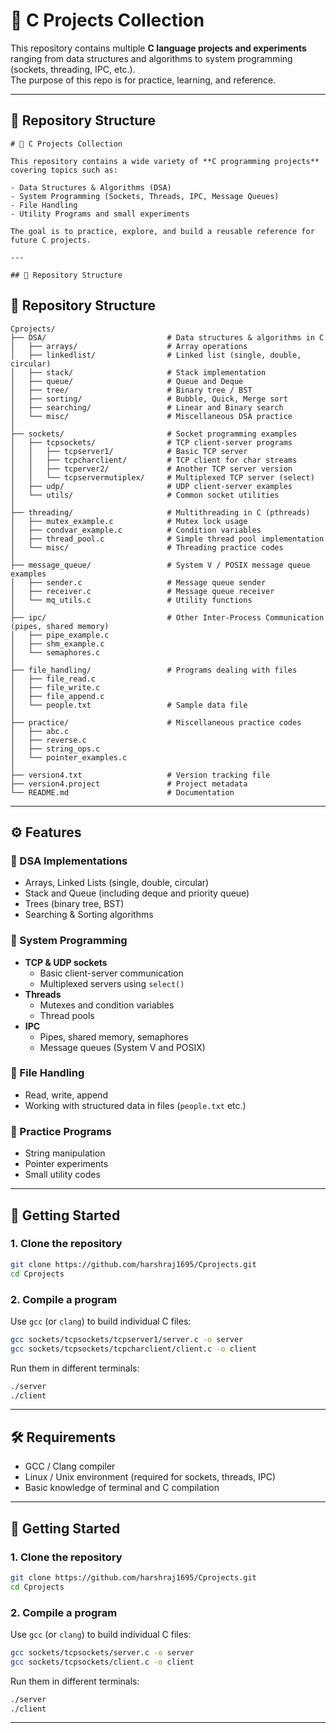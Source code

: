 # 📂 C Projects Collection

This repository contains multiple **C language projects and experiments** ranging from data structures and algorithms to system programming (sockets, threading, IPC, etc.).  
The purpose of this repo is for practice, learning, and reference.

---

## 📌 Repository Structure

```
# 📂 C Projects Collection

This repository contains a wide variety of **C programming projects** covering topics such as:

- Data Structures & Algorithms (DSA)
- System Programming (Sockets, Threads, IPC, Message Queues)
- File Handling
- Utility Programs and small experiments

The goal is to practice, explore, and build a reusable reference for future C projects.

---

## 📌 Repository Structure

```
## 📌 Repository Structure

```text
Cprojects/
├── DSA/                           # Data structures & algorithms in C
│   ├── arrays/                    # Array operations
│   ├── linkedlist/                # Linked list (single, double, circular)
│   ├── stack/                     # Stack implementation
│   ├── queue/                     # Queue and Deque
│   ├── tree/                      # Binary tree / BST
│   ├── sorting/                   # Bubble, Quick, Merge sort
│   ├── searching/                 # Linear and Binary search
│   └── misc/                      # Miscellaneous DSA practice
│
├── sockets/                       # Socket programming examples
│   ├── tcpsockets/                # TCP client-server programs
│   │   ├── tcpserver1/            # Basic TCP server
│   │   ├── tcpcharclient/         # TCP client for char streams
│   │   ├── tcperver2/             # Another TCP server version
│   │   └── tcpservermutiplex/     # Multiplexed TCP server (select)
│   ├── udp/                       # UDP client-server examples
│   └── utils/                     # Common socket utilities
│
├── threading/                     # Multithreading in C (pthreads)
│   ├── mutex_example.c            # Mutex lock usage
│   ├── condvar_example.c          # Condition variables
│   ├── thread_pool.c              # Simple thread pool implementation
│   └── misc/                      # Threading practice codes
│
├── message_queue/                 # System V / POSIX message queue examples
│   ├── sender.c                   # Message queue sender
│   ├── receiver.c                 # Message queue receiver
│   └── mq_utils.c                 # Utility functions
│
├── ipc/                           # Other Inter-Process Communication (pipes, shared memory)
│   ├── pipe_example.c
│   ├── shm_example.c
│   └── semaphores.c
│
├── file_handling/                 # Programs dealing with files
│   ├── file_read.c
│   ├── file_write.c
│   ├── file_append.c
│   └── people.txt                 # Sample data file
│
├── practice/                      # Miscellaneous practice codes
│   ├── abc.c
│   ├── reverse.c
│   ├── string_ops.c
│   └── pointer_examples.c
│
├── version4.txt                   # Version tracking file
├── version4.project               # Project metadata
└── README.md                      # Documentation

```
---

## ⚙️ Features

### 🔹 DSA Implementations
- Arrays, Linked Lists (single, double, circular)
- Stack and Queue (including deque and priority queue)
- Trees (binary tree, BST)
- Searching & Sorting algorithms

### 🔹 System Programming
- **TCP & UDP sockets**
  - Basic client-server communication
  - Multiplexed servers using `select()`
- **Threads**
  - Mutexes and condition variables
  - Thread pools
- **IPC**
  - Pipes, shared memory, semaphores
  - Message queues (System V and POSIX)

### 🔹 File Handling
- Read, write, append
- Working with structured data in files (`people.txt` etc.)

### 🔹 Practice Programs
- String manipulation
- Pointer experiments
- Small utility codes

---

## 🚀 Getting Started

### 1. Clone the repository
```bash
git clone https://github.com/harshraj1695/Cprojects.git
cd Cprojects
```

### 2. Compile a program
Use `gcc` (or `clang`) to build individual C files:

```bash
gcc sockets/tcpsockets/tcpserver1/server.c -o server
gcc sockets/tcpsockets/tcpcharclient/client.c -o client
```

Run them in different terminals:
```bash
./server
./client
```

---

## 🛠 Requirements
- GCC / Clang compiler  
- Linux / Unix environment (required for sockets, threads, IPC)  
- Basic knowledge of terminal and C compilation  

---


## 🚀 Getting Started

### 1. Clone the repository
```bash
git clone https://github.com/harshraj1695/Cprojects.git
cd Cprojects
```

### 2. Compile a program
Use `gcc` (or `clang`) to build individual C files:

```bash
gcc sockets/tcpsockets/server.c -o server
gcc sockets/tcpsockets/client.c -o client
```

Run them in different terminals:
```bash
./server
./client
```

---
